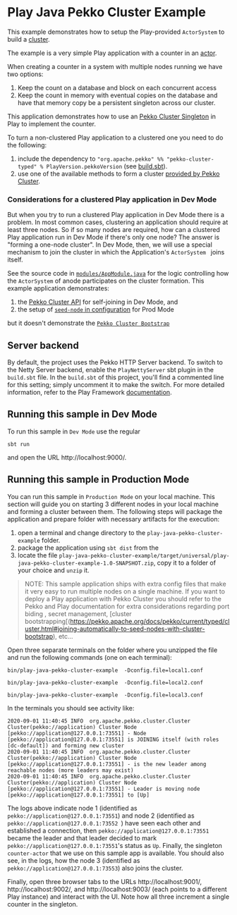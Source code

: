 # Play Java Pekko Cluster Example

This example demonstrates how to setup the Play-provided `ActorSystem` to build a [cluster](https://pekko.apache.org/docs/pekko/current/typed/cluster.html).

The example is a very simple Play application with a counter in an [actor](app/services/CounterActor.java).

When creating a counter in a system with multiple nodes running we have two options:

1. Keep the count on a database and block on each concurrent access
2. Keep the count in memory with eventual copies on the database and have that memory copy be a persistent singleton across our cluster.

This application demonstrates how to use an [Pekko Cluster Singleton](https://pekko.apache.org/docs/pekko/current/typed/cluster-singleton.html#example) in
 Play to implement the counter.
 
To turn a non-clustered Play application to a clustered one you need to do the following:

1. include the dependency to `"org.apache.pekko" %% "pekko-cluster-typed" % PlayVersion.pekkoVersion` (see [build.sbt](build.sbt)).
2. use one of the available methods to form a cluster [provided by Pekko Cluster](https://pekko.apache.org/docs/pekko/current/typed/cluster.html#joining).

### Considerations for a clustered Play application in Dev Mode

But when you try to run a clustered Play application in Dev Mode there is a problem. In most common cases, clustering an application should require
 at least three nodes. So if so many nodes are required, how can a clustered Play application run in Dev Mode if there's only one node? The answer
  is "forming a one-node cluster". In Dev Mode, then, we will use a special mechanism to join the cluster in which the Application's `ActorSystem
  ` joins itself.
  
See the source code in [`modules/AppModule.java`](modules/AppModule.java) for the logic controlling how the `ActorSystem` of anode participates on
 the cluster formation. This example application demonstrates:
 
1. the [Pekko Cluster API](https://pekko.apache.org/docs/pekko/current/typed/cluster.html#joining-programmatically-to-seed-nodes) for self-joining in Dev Mode, and 
2. the setup of [`seed-node` in configuration](https://pekko.apache.org/docs/pekko/current/typed/cluster.html#joining-configured-seed-nodes) for Prod Mode
 
but it doesn't demonstrate the [`Pekko Cluster Bootstrap`](https://pekko.apache.org/docs/pekko/current/typed/cluster.html#joining-automatically-to-seed-nodes-with-cluster-bootstrap)

## Server backend

By default, the project uses the Pekko HTTP Server backend. To switch to the Netty Server backend, enable the `PlayNettyServer` sbt plugin in the `build.sbt` file.
In the `build.sbt` of this project, you'll find a commented line for this setting; simply uncomment it to make the switch.
For more detailed information, refer to the Play Framework [documentation](https://www.playframework.com/documentation/3.0.x/Server).

## Running this sample in Dev Mode

To run this sample in `Dev Mode` use the regular 

`sbt run` 

and open the URL http://localhost:9000/.

## Running this sample in Production Mode

You can run this sample in `Production Mode` on your local machine. This section will guide you on starting 3 different nodes in your local machine
 and forming a cluster between them. The following steps will package the application and prepare folder with necessary artifacts for the execution: 
 
1. open a terminal and change directory to the `play-java-pekko-cluster-example` folder.
2. package the application using `sbt dist` from the 
3. locate the file `play-java-pekko-cluster-example/target/universal/play-java-pekko-cluster-example-1.0-SNAPSHOT.zip`, copy it to a folder of your
 choice and `unzip` it.

> NOTE: This sample application ships with extra config files that make it very easy to run multiple nodes on a single machine. If you want to
> deploy a Play application with Pekko Cluster you should refer to the Pekko and Play documentation for extra considerations regarding port biding
>, secret management, [cluster bootstrapping[(https://pekko.apache.org/docs/pekko/current/typed/cluster.html#joining-automatically-to-seed-nodes-with-cluster-bootstrap), etc...


Open three separate terminals on the folder where you unzipped the file and run the following commands (one on each terminal):
 
`bin/play-java-pekko-cluster-example  -Dconfig.file=local1.conf`

`bin/play-java-pekko-cluster-example  -Dconfig.file=local2.conf`

`bin/play-java-pekko-cluster-example  -Dconfig.file=local3.conf`

In the terminals you should see activity like:


```
2020-09-01 11:40:45 INFO  org.apache.pekko.cluster.Cluster Cluster(pekko://application) Cluster Node [pekko://application@127.0.0.1:73551] - Node [pekko://application@127.0.0.1:73551] is JOINING itself (with roles [dc-default]) and forming new cluster
2020-09-01 11:40:45 INFO  org.apache.pekko.cluster.Cluster Cluster(pekko://application) Cluster Node [pekko://application@127.0.0.1:73551] - is the new leader among reachable nodes (more leaders may exist)
2020-09-01 11:40:45 INFO  org.apache.pekko.cluster.Cluster Cluster(pekko://application) Cluster Node [pekko://application@127.0.0.1:73551] - Leader is moving node [pekko://application@127.0.0.1:73551] to [Up]
```

The logs above indicate node 1 (identified as `pekko://application@127.0.0.1:73551`) and node 2 (identified as `pekko://application@127.0.0.1:73552
`) have seen each other and established a connection, then `pekko://application@127.0.0.1:73551` became the leader and that leader decided to mark
 `pekko://application@127.0.0.1:73551`'s status as `Up`. Finally, the singleton `counter-actor` that we use on this sample app is available. You
  should also see, in the logs, how the node 3 (identified as `pekko://application@127.0.0.1:73553`) also joins the cluster.

Finally, open three browser tabs to the URLs http://localhost:9001/, http://localhost:9002/, and http://localhost:9003/ (each points to a different
 Play instance) and interact with the UI. Note how all three increment a single counter in the singleton.

